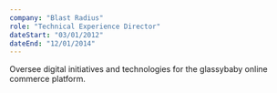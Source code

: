 ```yaml
---
company: "Blast Radius"
role: "Technical Experience Director"
dateStart: "03/01/2012"
dateEnd: "12/01/2014"
---
```


Oversee digital initiatives and technologies for the glassybaby online commerce platform. 